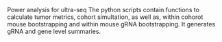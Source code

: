 Power analysis for ultra-seq
The python scripts contain functions to calculate tumor metrics, cohort simultation, as well as, within cohorot mouse bootstrapping and within mouse gRNA bootstrapping.
It generates gRNA and gene level summaries.
